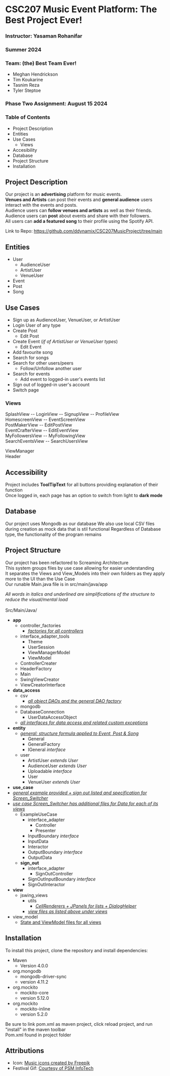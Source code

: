 # CSC207 Music Event Platform: The Best Project Ever!
### Instructor: Yasaman Rohanifar
### Summer 2024
### Team: (the) Best Team Ever!
- Meghan Hendrickson
- Tim Koukarine
- Tasnim Reza
- Tyler Steptoe

### Phase Two Assignment: August 15 2024

### Table of Contents

- Project Description
- Entities
- Use Cases
  - Views
- Accesibility
- Database
- Project Structure
- Installation

## Project Description
Our project is an **advertising** platform for music events.<br>
**Venues and Artists** can post their events and **general audience** users interact with the events and posts.<br>
Audience users can **follow venues and artists** as well as their friends.<br>
Audience users can **post** about events and share with their followers.<br>
All users can **add a featured song** to their profile using the Spotify API.<br>

Link to Repo: https://github.com/ddynamix/CSC207MusicProject/tree/main

## Entities
- User
  - AudienceUser
  - ArtistUser
  - VenueUser
- Event
- Post
- Song

## Use Cases
- Sign up as AudienceUser, VenueUser, or ArtistUser
- Login User of any type
- Create Post
  - Edit Post
- Create Event (_if of ArtistUser or VenueUser types_)
  - Edit Event
- Add favourite song
- Search for songs
- Search for other users/peers
  - Follow/Unfollow another user
- Search for events
  - Add event to logged-in user's events list
- Sign out of logged-in user's account
- Switch page

### Views

SplashView -- LoginView -- SignupView -- ProfileView<br>
HomescreenView -- EventScreenView <br>
PostMakerView -- EditPostView<br>
EventCrafterView -- EditEventView<br>
MyFollowersView -- MyFollowingView<br>
SearchEventsView -- SearchUsersView<br>

ViewManager<br>
Header

## Accessibility
Project includes **ToolTipText** for all buttons providing explanation of their function<br>
Once logged in, each page has an option to switch from light to **dark mode**

## Database
Our project uses Mongodb as our database
We also use local CSV files during creation as mock data that is stil functional
Regardless of Database type, the functionality of the program remains

## Project Structure

Our project has been refactored to Screaming Architecture<br>
This system groups files by use case allowing for easier understanding <br>
It separates the Views and View_Models into their own folders as they apply more to the UI than the Use Case <br>
Our runable Main.java file is in src/main/java/app

_All words in italics and underlined are simplifications of the structure to reduce the visual/mental load_<br><br>
Src/Main/Java/
- <b>app</b>
  - controller_factories
    - _<u>factories for all controllers </u>_
  - interface_adapter_tools
    - Theme
    - UserSession
    - ViewManagerModel
    - ViewModel
  - ControllerCreater
  - HeaderFactory
  - Main
  - SwingViewCreator
  - ViewCreatorInterface
- <b>data_access</b>
  - csv
    -   _<u>all object DAOs and the general DAO factory</u>_
  - mongodb
  - DatabaseConnection
    - UserDataAccessObject
  - _<u> all interfaces for data access and related custom exceptions</u>_
- <b>entity</b>
  - _<u>general:  structure formula applied to Event, Post & Song </u>_
    - General
    - GeneralFactory
    - IGeneral _interface_
  - user
    - ArtistUser _extends User_
    - AudienceUser _extends User_
    - Uploadable _interface_
    - User
    - VenueUser _extends User_
- <b>use_case</b>
- _<u>general example provided + sign out listed and specification for Screen_Switcher</u>_
- _<u>use case Screen_Switcher has additional files for Data for each of its views</u>_
  - ExampleUseCase
    - interface_adapter
      - Controller
      - Presenter
    - InputBoundary _interface_
    - InputData
    - Interactor
    - OutputBoundary _interface_
    - OutputData
  - <b>sign_out</b>
    - interface_adapter
      - SignOutController
    - SignOutInputBoundary _interface_
    - SignOutInteractor
- <b>view</b>
  - jswing_views
    - utils
      - _<u>CellRenderers + JPanels for lists + DialogHelper</u>_
    - _<u>view files as listed above under views</u>_
- view_model
  - <u> State and ViewModel files for all views</u>

## Installation

To install this project, clone the repository and install dependencies:
- Maven 
  - Version 4.0.0
- org.mongodb
  - mongodb-driver-sync
  - version 4.11.2
- org.mockito
  - mockito-core
  - version 5.12.0
- org.mockito
  - mockito-inline
  - version 5.2.0

Be sure to link pom.xml as maven project, click reload project, and run "install" in the maven toolbar<br>
Pom.xml found in project folder


## Attributions
- Icon: <a href="https://www.flaticon.com/free-icons/music" title="music icons">Music icons created by Freepik</a>
- Festival Gif: <a href="https://www.youtube.com/watch?v=1wlR4ECGJR8" title="Courtesy of PSM InfoTech">Courtesy of PSM InfoTech</a>
